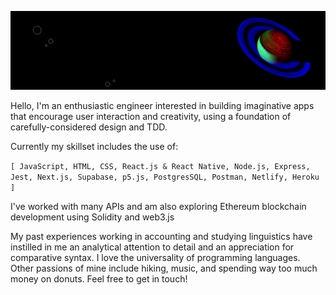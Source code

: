 ![banner with nasa neon saturn image](/assets/nasa-neon-saturn-banner-loop-plain.png)  

Hello, I'm an enthusiastic engineer interested in building imaginative apps that encourage user interaction and creativity, using a foundation of carefully-considered design and TDD.  

Currently my skillset includes the use of:  

```[ JavaScript, HTML, CSS, React.js & React Native, Node.js, Express, Jest, Next.js, Supabase, p5.js, PostgresSQL, Postman, Netlify, Heroku ]```  

I've worked with many APIs and am also exploring Ethereum blockchain development using Solidity and web3.js  

My past experiences working in accounting and studying linguistics have instilled in me an analytical attention to detail and an appreciation for comparative syntax. I love the universality of programming languages. Other passions of mine include hiking, music, and spending way too much money on donuts. Feel free to get in touch!  
